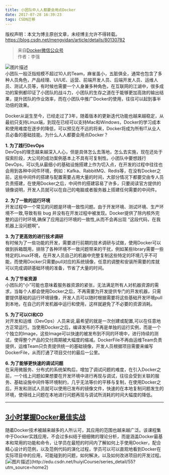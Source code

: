 ```yaml
---
title: 小团队中人人都要会用点Docker
date: 2017-07-28 16:39:23
tags: CSDN迁移
---
```

 版权声明：本文为博主原创文章，未经博主允许不得转载。 https://blog.csdn.net/mengyidan/article/details/80130782   
  > 来自[Docker微信公众号](http://mp.weixin.qq.com/s/21r4ghsGVFAJf6aRUSTd_Q)   
>  作者：李强
> 
>  
![图片描述](https://img-blog.csdn.net/20170728163505011?)  
 小团队一般泛指规模不超过10人的Team，麻雀虽小，五脏俱全，通常也包含了多种人员角色，产品经理、UI/UE、运营、前端开发人员、后端开发人员、运维人员、测试人员等，有时候也需要一个人身兼多种角色，在互联网的江湖中，很多成功的案例都印证了小团队的战斗力，小团队的生存之道在于能够更加高效的输出结果，提升团队的作业效率，而在小团队中推广Docker的使用，往往可以起到事半功倍的效果。

Docker从诞生至今，已经走过了3年，随着版本的更新迭代功能也越来越稳定，从最初只支持Linux端，到现在已经可以支持Mac和Windows，Docker的学习成本和使用难度在逐步的降低，可以预见在不远的将来，Docker将成为所有IT从业人员必备的基础技能。为什么人人都要会用点Docker？

**1. 为了践行DevOps**   
 DevOps的理念越来越深入人心，但是具体怎么去落地，怎么去实施，现在还处于探索阶段，大公司的成功案例基本上不具有可复制性。小团队中要想践行DevOps，可以先从最细小的基础设施搭建上作为切入点，在开发的过程中往往也会用到各种中间件环境，例如：Kafka、RabbitMQ、Redis等，在没有Docker之前，这些中间件的搭建与配置需要占用大量的时间，大部分情况下都要交由专人员负责搭建，在使用Docker之后，中间件的搭建容易了许多，只要阅读官方提供的镜像说明，开发人员就可以在自己的电脑或者服务器上搭建任何需要的中间件。

**2. 为了一致的运行环境**   
 开发过程中一个常见的问题是环境一致性问题。由于开发环境、测试环境、生产环境不一致,导致有些 bug 并没有在开发过程中被发现。Docker提供了除内核外完整的运行时环境,确保了应用运行环境的一致性,从而不会再出现 “这段代码，在我机器上没问题啊”。

**3. 为了更高效的进行技术调研**   
 有时候为了一些功能的开发，需要进行前期的技术调研与试做，使用Docker可以做到拆箱既用，排除了各种环境不一致问题带来的干扰，例如某些library需要一些特定的Linux环境，在开发人员自己的机器中完整复制这些特定的环境几乎不可能，而使用Docker只需要pull对应的系统镜像，任意的调整和安装所需要的库就可以完成调研基础环境的准备，节省了大量的时间。

**4. 为了节省资源**   
 小团队的“小”可能也意味着服务器资源的紧张，无法满足所有人对机器资源的需求，当每个人都会使用Docker之后，不再需要为开发提供专门的开发机器，只需要提供基础的运行环境镜像，开发人员可以随时根据需要将这些基础开发环境pull到本地，在自己的开发机器中运行和使用，这样就避免了不必要的资源消耗。

**5. 为了可以CI和CD**   
 对开发和运维（DevOps）人员来说,最希望的就是一次创建或配置,可以在任意地方正常运行。当使用Docker之后，编译发布的不再是单独的运行实例，而是一个个独立的Image，这些Image可以快速的被发布到不同的环境中，进行持续的测试，使得整个产品的交付周期被大幅度的缩减。DockerFile不再由运维Team负责提供，运维Team只负责提供统一的基础镜像，开发人员根据项目需要来编写DockerFile，从而打通了项目交付的最后一公里。

**6. 为了能够更快速的调试问题**   
 在采用微服务、分布式的系统架构后，增加了调试问题的难度，在引入Docker之前，一个线上问题如果想要在开发环境中进行再现与调试，往往会受到关联的服务、基础设施中间件等环境制约，几乎无法等价的平移与复制，在使用Docker之后，开发和测试人员就可以使用已发布的镜像文件，快速的在本地复制问题发生的环境，使得线上问题在本地进行问题再现与调试所消耗的时间大幅度的降低。


--------

## [3小时掌握Docker最佳实战](http://edu.csdn.net/huiyiCourse/series_detail/55?utm_source=home2)

随着Docker技术被越来越多的人所认可，其应用的范围也越来越广泛。该课程集中于Docker实践应用，不会过多纠结于细细微的理论分析，而是涵盖Docker最基本和常用的功能和命令，让学员在最短的时间内了解如何上手使用Docker，配合精心设计的范例，以及范例代码的演化过程，学员可以可以直观地看到Docker在实际项目中的应用，可能碰到的问题，如何解决，以及如何改进项目的开发过程。   
[![图片描述](https://img-blog.csdn.net/20170728165015091?)](http://edu.csdn.net/huiyiCourse/series_detail/55?utm_source=home2)

   
  
